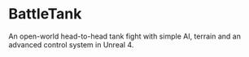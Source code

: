 # BattleTank
An open-world head-to-head tank fight with simple AI, terrain and an advanced control system in Unreal 4.

